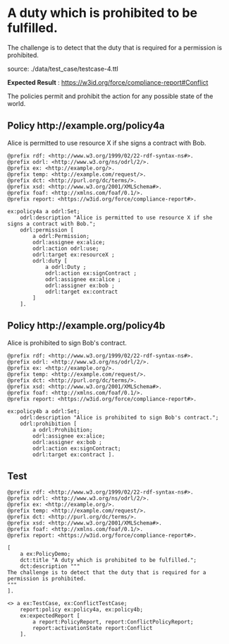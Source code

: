# A duty which is prohibited to be fulfilled.

 The challenge is to detect that the duty that is required for a permission is prohibited. 

source: ./data/test_case/testcase-4.ttl

**Expected Result** : https://w3id.org/force/compliance-report#Conflict

The policies permit and prohibit the action for any possible state of the world.

<h2>Policy <span>http://example.org/policy4a</span></h2>

Alice is permitted to use resource X if she signs a contract with Bob.

```
@prefix rdf: <http://www.w3.org/1999/02/22-rdf-syntax-ns#>.
@prefix odrl: <http://www.w3.org/ns/odrl/2/>.
@prefix ex: <http://example.org/>.
@prefix temp: <http://example.com/request/>.
@prefix dct: <http://purl.org/dc/terms/>.
@prefix xsd: <http://www.w3.org/2001/XMLSchema#>.
@prefix foaf: <http://xmlns.com/foaf/0.1/>.
@prefix report: <https://w3id.org/force/compliance-report#>.

ex:policy4a a odrl:Set;
    odrl:description "Alice is permitted to use resource X if she signs a contract with Bob.";
    odrl:permission [
        a odrl:Permission;
        odrl:assignee ex:alice;
        odrl:action odrl:use;
        odrl:target ex:resourceX ;
        odrl:duty [
            a odrl:Duty ;
            odrl:action ex:signContract ;
            odrl:assignee ex:alice ; 
            odrl:assigner ex:bob ; 
            odrl:target ex:contract
        ]
    ].
```

<h2>Policy <span>http://example.org/policy4b</span></h2>

Alice is prohibited to sign Bob's contract.

```
@prefix rdf: <http://www.w3.org/1999/02/22-rdf-syntax-ns#>.
@prefix odrl: <http://www.w3.org/ns/odrl/2/>.
@prefix ex: <http://example.org/>.
@prefix temp: <http://example.com/request/>.
@prefix dct: <http://purl.org/dc/terms/>.
@prefix xsd: <http://www.w3.org/2001/XMLSchema#>.
@prefix foaf: <http://xmlns.com/foaf/0.1/>.
@prefix report: <https://w3id.org/force/compliance-report#>.

ex:policy4b a odrl:Set;
    odrl:description "Alice is prohibited to sign Bob's contract.";
    odrl:prohibition [
        a odrl:Prohibition;
        odrl:assignee ex:alice;
        odrl:assigner ex:bob ;
        odrl:action ex:signContract;
        odrl:target ex:contract ].
```

## Test

```
@prefix rdf: <http://www.w3.org/1999/02/22-rdf-syntax-ns#>.
@prefix odrl: <http://www.w3.org/ns/odrl/2/>.
@prefix ex: <http://example.org/>.
@prefix temp: <http://example.com/request/>.
@prefix dct: <http://purl.org/dc/terms/>.
@prefix xsd: <http://www.w3.org/2001/XMLSchema#>.
@prefix foaf: <http://xmlns.com/foaf/0.1/>.
@prefix report: <https://w3id.org/force/compliance-report#>.

[
    a ex:PolicyDemo;
    dct:title "A duty which is prohibited to be fulfilled.";
    dct:description """
The challenge is to detect that the duty that is required for a 
permission is prohibited.
"""
].

<> a ex:TestCase, ex:ConflictTestCase;
    report:policy ex:policy4a, ex:policy4b;
    ex:expectedReport [
        a report:PolicyReport, report:ConflictPolicyReport;
        report:activationState report:Conflict
    ].

```
